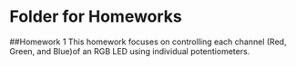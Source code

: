# Folder for Homeworks
##Homework 1
This homework focuses on controlling each channel (Red, Green, and Blue)of  an  RGB  LED  using  individual  potentiometers.
